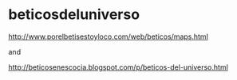 beticosdeluniverso
==================
http://www.porelbetisestoyloco.com/web/beticos/maps.html

and

http://beticosenescocia.blogspot.com/p/beticos-del-universo.html
